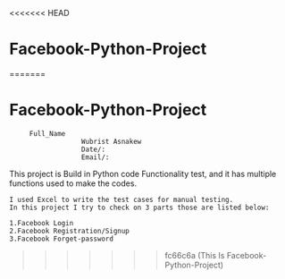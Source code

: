 <<<<<<< HEAD
# Facebook-Python-Project
=======
# Facebook-Python-Project
         Full_Name
                      Wubrist Asnakew
                      Date/:
                      Email/:

This project is Build in Python code Functionality test, and it has multiple functions used to make the codes.

    I used Excel to write the test cases for manual testing.
    In this project I try to check on 3 parts those are listed below:
    
    1.Facebook Login
    2.Facebook Registration/Signup
    3.Facebook Forget-password
>>>>>>> fc66c6a (This Is Facebook-Python-Project)
